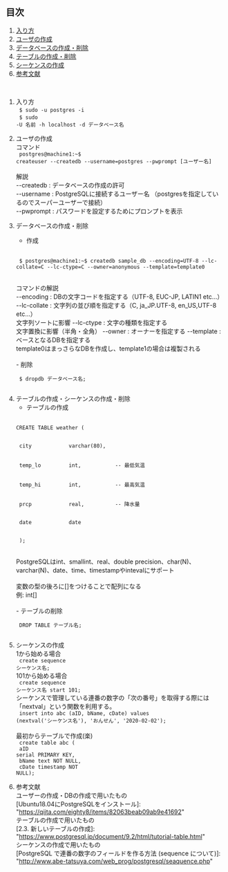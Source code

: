## 目次
1. [入り方](#chapter1)
2. [ユーザの作成](#chapter2)
3. [データベースの作成・削除](#chapter3)
4. [テーブルの作成・削除](#chapter4)
5. [シーケンスの作成](#chapter5)
6. [参考文献](#site)
<br>

<a id ="chapter1"></a>

1. 入り方
   <br>
   <code>
   $ sudo -u postgres -i
   </code>
   <br>
   <code>
   $ sudo -U 名前 -h localhost -d データベース名
   </code>
   <br>

<a id ="chapter2"></a>

2. ユーザの作成
   <br>
   コマンド
   <br>
   <code>
   postgres@machine1:~$ createuser --createdb --username=postgres --pwprompt [ユーザー名]
   </code>
   <br>
   解説
   <br>
   --createdb : データベースの作成の許可
   <br>
    --username : PostgreSQLに接続するユーザー名 （postgresを指定しているのでスーパーユーザーで接続）
    <br>
    --pwprompt : パスワードを設定するためにプロンプトを表示
    <br>
<a id ="chapter3"></a>

3. データベースの作成・削除
    <br>
    - 作成
    <br>
    <code>
    $ postgres@machine1:~$ createdb sample_db --encoding=UTF-8 --lc-collate=C --lc-ctype=C --owner=anonymous --template=template0
    </code>
    <br>
    <br>
    コマンドの解説
    </b>
    <br>
    --encoding : DBの文字コードを指定する（UTF-8, EUC-JP, LATIN1 etc...）
    <br>
    --lc-collate : 文字列の並び順を指定する（C, ja_JP.UTF-8, en_US,UTF-8 etc...）
    <br>
    文字列ソートに影響
    --lc-ctype : 文字の種類を指定する
    <br>
    文字置換に影響（半角・全角）
    --owner : オーナーを指定する
    --template : ベースとなるDBを指定する
    <br>
    template0はまっさらなDBを作成し、template1の場合は複製される
    <br>
    <br>
    - 削除
    <br>
    <code>
    $ dropdb データベース名;
    </code>
    <br>
<a id ="chapter4"></a>

4. テーブルの作成・シーケンスの作成・削除
    <br>
   - テーブルの作成
   <br>
   <code>
   CREATE TABLE weather (
    <br>
    city            varchar(80),
    <br>
    temp_lo         int,           -- 最低気温
    <br>
    temp_hi         int,           -- 最高気温
    <br>
    prcp            real,          -- 降水量
    <br>
    date            date
    <br>
    ); 
    </code>
    <br>
    <br>
    PostgreSQLはint、smallint、real、double precision、char(N)、varchar(N)、date、time、timestampやintevalにサポート
    <br>
    <br>
    変数の型の後ろに[]をつけることで配列になる
    <br>
    例: int[]
    <br>
    <br>
    - テーブルの削除
    <br>
    <code>
    DROP TABLE テーブル名;
    </code> 
    <br>
<a id = "chapter5"></a>

5. シーケンスの作成
    <br>
    1から始める場合
    <br>
    <code>
    create sequence シーケンス名;
    </code>
    <br>
    101から始める場合
    <br>
    <code>
    create sequence シーケンス名 start 101;
    </code>
    <br>
    シーケンスで管理している連番の数字の「次の番号」を取得する際には「nextval」という関数を利用する。
    <br>
    <code>
    insert into abc (aID, bName, cDate)
values (nextval('シーケンス名'), 'おんせん', '2020-02-02');
    </code>
    <br>
    <br>
    最初からテーブルで作成(楽)
    <br>
    <code>
    create table abc (
    <br>
    aID serial PRIMARY KEY,
    <br>
    bName text NOT NULL,
    <br>
    cDate timestamp NOT NULL);
    </code>
    <br>
<a id = "site"></a>

6. 参考文献
   <br>
   ユーザーの作成・DBの作成で用いたもの
   <br>
   [Ubuntu18.04にPostgreSQLをインストール]: "https://qiita.com/eighty8/items/82063beab09ab9e41692"
   <br>
   テーブルの作成で用いたもの
   <br>
   [2.3. 新しいテーブルの作成]: "https://www.postgresql.jp/document/9.2/html/tutorial-table.html"
   <br>
   シーケンスの作成で用いたもの
   <br>
   [PostgreSQL で連番の数字のフィールドを作る方法 (sequence について)]: "http://www.abe-tatsuya.com/web_prog/postgresql/seaquence.php"
   <br>